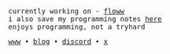 <samp>
currently working on - <a href="https://git.new/floww">floww</a>
<br>
i also save my programming notes <a href="https://notes.namishh.me">here</a>
<br>
enjoys programming, not a tryhard

<a href="https://namishh.me">www</a>  •  <a href="https://namishh.me/blog">blog</a>   •  <a href="https://discord.com/users/715825910611443722">discord</a>  •  <a href="https://x.com/namishh_">x</a> 
</samp>
